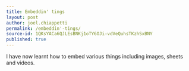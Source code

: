 ```yaml
---
title: Embeddin' tings
layout: post
author: joel.chiappetti
permalink: /embeddin'-tings/
source-id: 1QKsYACa6QJLEsBNKj1oTY6OJi-vdVeQuhsTKzhSxBNY
published: true
---
```

I have now learnt how to embed various things including images, sheets and videos.

